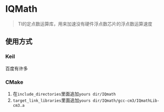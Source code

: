 # IQMath

> TI的定点数运算库，用来加速没有硬件浮点数芯片的浮点数运算速度

## 使用方式

### Keil

百度有许多

### CMake

1. 在`include_directories`里面追加`yours dir/IQmath`
2. `target_link_libraries`里面追加`yours dir/IQmath/gcc-cm3/IQmathLib-cm3.a`